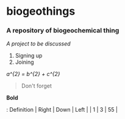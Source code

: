 # biogeothings
### A repository of biogeochemical thing
*A project to be discussed*
1. Signing up
2. Joining

_a^{2} = b^{2} + c^{2}_
> Don't forget

**Bold**

: Definition
| Right | Down | Left |
|     1 |   3  |  55  |

